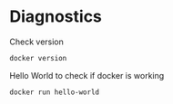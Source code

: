# Diagnostics

Check version

```sh
docker version
```

Hello World to check if docker is working

```sh
docker run hello-world
```
